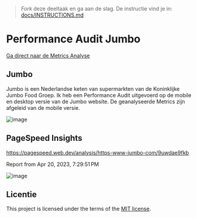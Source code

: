 > _Fork_ deze deeltaak en ga aan de slag. De instructie vind je in: [docs/INSTRUCTIONS.md](docs/INSTRUCTIONS.md)

# Performance Audit Jumbo

[Ga direct naar de Metrics Analyse](https://github.com/tom-2810/performance-matters-performance-audit/wiki/3.-Metrics-Analyse)


## Jumbo

Jumbo is een Nederlandse keten van supermarkten van de Koninklijke Jumbo Food Groep. Ik heb een Performance Audit uitgevoerd op de mobile en desktop versie van de Jumbo website. De geanalyseerde Metrics zijn afgeleid van de mobile versie.

![image](https://user-images.githubusercontent.com/112861614/233443301-63ab95d1-c516-46b7-aa7b-6ed7505c6539.png)


## PageSpeed Insights

https://pagespeed.web.dev/analysis/https-www-jumbo-com/9uwdae9fkb

Report from Apr 20, 2023, 7:29:51 PM

![image](https://user-images.githubusercontent.com/112861614/233443779-6f37bf89-5273-4c65-88d8-3bf5a1862631.png)

## Licentie

This project is licensed under the terms of the [MIT license](./LICENSE).
